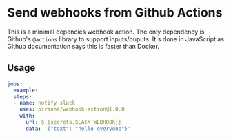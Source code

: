 # Send webhooks from Github Actions

This is a minimal depencies webhook action. The only dependency is Github's
`@actions` library to support inputs/ouputs. It's done in JavaScript as Github
documentation says this is faster than Docker.


## Usage

```yml
jobs:
  example:
  steps:
  - name: notify slack
    uses: piranha/webhook-action@1.0.0
    with:
      url: ${{secrets.SLACK_WEBHOOK}}
      data: '{"text": "hello everyone"}'
```
